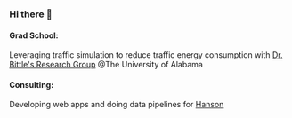 ### Hi there 👋

#### Grad School:
Leveraging traffic simulation to reduce traffic energy consumption with [Dr. Bittle's Research Group](https://github.com/UnivOfAlabama-BittleResearchGroup) @The University of Alabama

#### Consulting:
Developing web apps and doing data pipelines for [Hanson](https://www.hanson-inc.com/)  

<!--
**mschrader15/mschrader15** is a ✨ _special_ ✨ repository because its `README.md` (this file) appears on your GitHub profile.


- 🔭 I’m currently working on ...
- 🌱 I’m currently learning ...
- 👯 I’m looking to collaborate on ...
- 🤔 I’m looking for help with ...
- 💬 Ask me about ...
- 📫 How to reach me: ...
- 😄 Pronouns: ...
- ⚡ Fun fact: ...

-->
